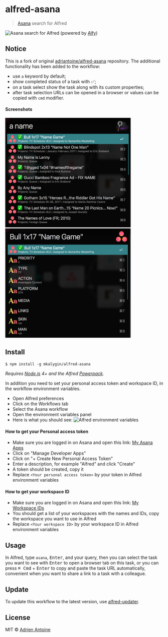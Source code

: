 # alfred-asana

> [Asana](asana.com) search for Alfred

![Asana search for Alfred](http://g.recordit.co/tRv1lXNMbb.gif)
(powered by [Alfy](https://github.com/sindresorhus/alfy))

## Notice

This is a fork of original [adriantoine/alfred-asana](https://github.com/adriantoine/alfred-asana) repository. The additional functionality has been added to the workflow:

- use `a` keyword by default;
- show completed status of a task with ✅;
- on a task select show the task along with its custom properties;
- after task selection URLs can be opened in a browser or values can be copied with `cmd` modifier.

#### Screenshots

<img src="media/tasks.png" width="400"> <img src="media/fields.png" width="400">

## Install

```
$ npm install -g mkalygin/alfred-asana
```

*Requires [Node.js](https://nodejs.org) 4+ and the Alfred [Powerpack](https://www.alfredapp.com/powerpack/).*

In addition you need to set your personal access token and workspace ID, in the workflow environment variables.

- Open Alfred preferences
- Click on the Workflows tab
- Select the Asana workflow
- Open the environment variables panel
- Here is what you should see:
![Alfred environment variables](media/env-variables.png)

#### How to get your Personal access token

- Make sure you are logged in on Asana and open this link: [My Asana Apps](https://app.asana.com/-/account_api)
- Click on "Manage Developer Apps"
- Click on "+ Create New Personal Access Token"
- Enter a description, for example "Alfred" and click "Create"
- A token should be created, copy it
- Replace `<Your personal access token>` by your token in Alfred environment variables

#### How to get your workspace ID

- Make sure you are logged in on Asana and open this link: [My Workspace IDs](https://app.asana.com/api/1.0/workspaces)
- You should get a list of your workspaces with the names and IDs, copy the workspace you want to use in Alfred
- Replace `<Your workspace ID>` by your workspace ID in Alfred environment variables


## Usage

In Alfred, type `asana`, <kbd>Enter</kbd>, and your query, then you can select the task you want to see with <kbd>Enter</kbd> to open a browser tab on this task, or you can press <kbd>⌘ Cmd</kbd> + <kbd>Enter</kbd> to copy and paste the task URL automatically, convenient when you want to share a link to a task with a colleague.


## Update

To update this workflow to the latest version, use [alfred-updater](https://github.com/SamVerschueren/alfred-updater).

## License

MIT © [Adrien Antoine](http://adriantoine.com)
